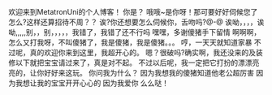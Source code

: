 欢迎来到MetatronUni的个人博客！
     你是？
哦哦~是你呀！那可要好好伺候您了
怎么?这样还算招待不周？？
诶?你还想要怎么伺候你，舌吻吗?@-@
诶呦，，，，诶呦,,,,,别，，别，，，，，我错了，我错了还不行吗
嘿嘿，多谢傻猪手下留情
啊啊啊，怎么又打我呀，不叫傻猪了，我是傻猪，我是傻猪。。。
哼，一天天就知道家暴
不过呢，真的欢迎你来到这里，我超开心的。
嗯？很破吗?确实啊，我还没来的及装修以下就把宝宝请过来了，真是对不起。
不过以后呢，我一定把它打扮的漂漂亮亮的，让你好好来这玩。
你问我为什么？
因为我想我的傻猪知道他老公超厉害
因为我想让我的宝宝开开心心的
因为我爱你
么么哒！
